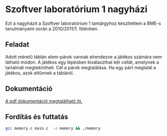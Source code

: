 # Szoftver laboratórium 1 nagyházi

Ezt a nagyházit a Szoftver laboratórium 1 tantárgyhoz készítettem a BME-s tanulmányaim során a 2010/2011/1. félévben.

## Feladat

Adott méretű táblán elem-párok vannak elrendezve a játékos számára nem látható módon. A játékos egy lépésben kiválaszthat két cellát, amelynek a tartalmát megtekintheti.
Cél a párok megtalálása. Ha egy párt megtalál a játékos, azok eltűnnek a tábláról.

## Dokumentáció

[A pdf dokumentáció megtalálható itt.](https://github.com/lordblendi/c-programozas-alapjai-1-nhf/blob/master/docs/Szepes_Nora_Dokumentacio.pdf)

## Fordítás és futtatás

``` bash
gcc memory.c main.c  -o memory && ./memory
```
